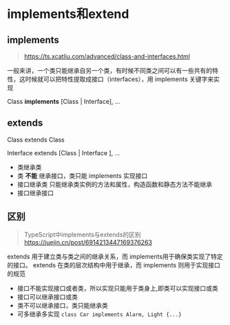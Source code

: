 # implements和extend

## implements
>
><https://ts.xcatliu.com/advanced/class-and-interfaces.html>

一般来讲，一个类只能继承自另一个类，有时候不同类之间可以有一些共有的特性，这时候就可以把特性提取成接口（interfaces），用 implements 关键字来实现

Class **implements** [Class | Interface], ...

## extends

Class extends Class

Interface extends [Class | Interface ], ...

- 类继承类
- 类 **不能** 继承接口，类只能 implements 实现接口
- 接口继承类
  只能继承类实例的方法和属性，构造函数和静态方法不能继承
- 接口继承接口

## 区别
>
> TypeScript中implements与extends的区别
> <https://juejin.cn/post/6914213447169376263>

extends​ 用于建立类与类之间的继承关系，而 implements​ 用于确保类实现了特定的接口。 extends​ 在类的层次结构中用于继承，而 implements 则用于实现接口的规范

- 接口不能实现接口或者类，所以实现只能用于类身上,即类可以实现接口或类
- 接口可以继承接口或类
- 类不可以继承接口，类只能继承类
- 可多继承多实现
  `class Car implements Alarm, Light {...}`

